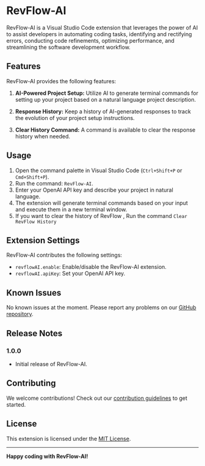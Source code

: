 # RevFlow-AI

RevFlow-AI is a Visual Studio Code extension that leverages the power of AI to assist developers in automating coding tasks, identifying and rectifying errors, conducting code refinements, optimizing performance, and streamlining the software development workflow.

## Features

RevFlow-AI provides the following features:

1. **AI-Powered Project Setup:** Utilize AI to generate terminal commands for setting up your project based on a natural language project description.

2. **Response History:** Keep a history of AI-generated responses to track the evolution of your project setup instructions.

3. **Clear History Command:** A command is available to clear the response history when needed.

## Usage

1. Open the command palette in Visual Studio Code (`Ctrl+Shift+P` or `Cmd+Shift+P`).
2. Run the command: `RevFlow-AI`.
3. Enter your OpenAI API key and describe your project in natural language.
4. The extension will generate terminal commands based on your input and execute them in a new terminal window.
5. If you want to clear the history of RevFlow , Run the command `Clear RevFlow History`

## Extension Settings

RevFlow-AI contributes the following settings:

- `revflowAI.enable`: Enable/disable the RevFlow-AI extension.
- `revflowAI.apiKey`: Set your OpenAI API key.

## Known Issues

No known issues at the moment. Please report any problems on our [GitHub repository](https://github.com/mruduljohn/revflow-ai).

## Release Notes

### 1.0.0

- Initial release of RevFlow-AI.

## Contributing

We welcome contributions! Check out our [contribution guidelines](CONTRIBUTING.md) to get started.

## License

This extension is licensed under the [MIT License](LICENSE).

---

**Happy coding with RevFlow-AI!**
